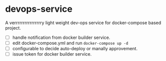 # devops-service
A verrrrrrrrrrrrrrrry light weight dev-ops service for docker-compose based project.

- [ ] handle notification from docker builder service.
- [ ] edit docker-compose.yml and run `docker-compose up -d`
- [ ] configurable to decide auto-deploy or manally approvement.
- [ ] issue token for docker builder service.

